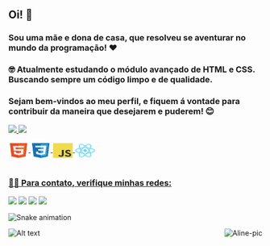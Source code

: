 ## Oi! 🤗
### Sou uma mãe e dona de casa, que resolveu se aventurar no mundo da programação! ❤
### 🤓 Atualmente estudando o módulo avançado de HTML e CSS. <br> Buscando sempre um código limpo e de qualidade.
### Sejam bem-vindos ao meu perfil, e fiquem á vontade para contribuir da maneira que desejarem e puderem! 😊

<div>
  <a href="https://github.com/alinemozer">
  <img height="180em" src="https://github-readme-stats.vercel.app/api?username=alinemozer&show_icons=true&theme=calm&include_all_commits=true&count_private=true"/>
  <img height="180em" src="https://github-readme-stats.vercel.app/api/top-langs/?username=alinemozer&layout=compact&langs_count=6&theme=calm"/>
</div>
 
<div style="display: inline_block"> <br>
  <img align="center" alt="HTML" height="30" width="40" src="https://raw.githubusercontent.com/devicons/devicon/master/icons/html5/html5-original.svg">
  <img align="center" alt="CSS" height="30" width="40" src="https://raw.githubusercontent.com/devicons/devicon/master/icons/css3/css3-original.svg">
  <img align="center" alt="JS" height="30" width="40" src="https://raw.githubusercontent.com/devicons/devicon/master/icons/javascript/javascript-original.svg">
  <img align="center" alt="REACT" height="30" width="40" src="https://raw.githubusercontent.com/devicons/devicon/master/icons/react/react-original.svg">
</div> 
 <br> 
<h3>🙋‍♀ Para contato, verifique minhas redes:</h3>
  
<div>
   <a href="https://www.linkedin.com/in/aline-mozer-baptista-8b9749231/" target="_blank"><img src="https://img.shields.io/badge/-linkedin-7289DA?style=for-the-badge&logo=linkedin&logoColor=white"></a>
  <a href ="mailto:alinemozer@gmail.com" target="_blank"><img src="https://img.shields.io/badge/-Gmail-%23E4405F?style=for-the-badge&logo=gmail&logoColor=white"></a>
  <a href ="https://wa.me/5527999180477" target="_blank"><img src="https://img.shields.io/badge/WhatsApp-25D366?style=for-the-badge&logo=whatsapp&logoColor=white"></a>
  <a href ="https://www.instagram.com/alinemozer/" target="_blank"><img src="https://img.shields.io/badge/Instagram-bc3280?style=for-the-badge&logo=instagram&logoColor=white"></a>
  
![Snake animation](https://github.com/alinemozer/alinemozer/blob/output/github-contribution-grid-snake.svg)
</div>
  
<img align="right" alt="Aline-pic" height="330" src="https://share-cdn.picrew.me/shareImg/org/202203/338224_vx3Im8PI.png" data-canonical-src="https://share-cdn.picrew.me/shareImg/org/202203/338224_vx3Im8PI.png" style="max-width: 100%;">
  
![Alt text](https://spotify-recently-played-readme.vercel.app/api?user=12165858419)
  
